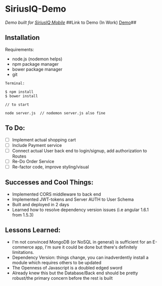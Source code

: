 # SiriusIQ-Demo
*Demo built for [SiriusIQ Mobile](http://www.siriusiqmobile.com)*
##Link to Demo (In Work) [Demo](http://54.202.62.225)##

## Installation ##

Requirements:
- node.js (nodemon helps)
- npm package manager
- bower package manager
- git

```
Terminal:

$ npm install
$ bower install

// to start

node server.js  // nodemon server.js also fine
```

## To Do: ##
- [ ] Implement actual shopping cart
- [ ] Include Payment service
- [ ] Connect actual User back end to login/signup, add authorization to Routes
- [ ] Re-Do Order Service
- [ ] Re-factor code, improve styling/visual

## Successes and Cool Things: ##
- Implemented CORS middleware to back end
- Implemented JWT-tokens and Server AUTH to User Schema
- Built and deployed in 2 days
- Learned how to resolve dependency version issues (i.e angular 1.6.1 from 1.5.3)

## Lessons Learned: ##
- I'm not convinced MongoDB (or NoSQL in general) is sufficient for an E-commerce app,
I'm sure it could be done but there's definitely limitations.
- Dependency Version: things change, you can inadverdently install a module which requires others
to be updated
- The Openness of Javascript is a doubled edged sword
- Already knew this but the Database/Back end should be pretty robust/the primary concern before the rest is built
